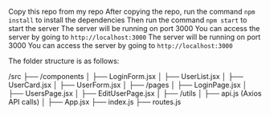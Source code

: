 Copy this repo from my repo 
After copying the repo, run the command `npm install` to install the dependencies
Then run the command `npm start` to start the server
The server will be running on port 3000
You can access the server by going to `http://localhost:3000`
The server will be running on port 3000
You can access the server by going to `http://localhost:3000`

The folder structure is as follows:

/src
  ├── /components
  │    ├── LoginForm.jsx
  │    ├── UserList.jsx
  │    ├── UserCard.jsx
  │    ├── UserForm.jsx
  │
  ├── /pages
  │    ├── LoginPage.jsx
  │    ├── UsersPage.jsx
  │    ├── EditUserPage.jsx
  │
  ├── /utils
  │    ├── api.js (Axios API calls)
  │
  ├── App.jsx
  ├── index.js
  ├── routes.js
  
